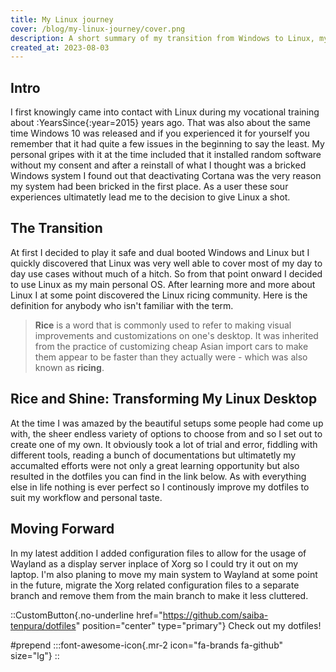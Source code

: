 ```yaml
---
title: My Linux journey
cover: /blog/my-linux-journey/cover.png
description: A short summary of my transition from Windows to Linux, my experiences on they way and my plans moving forward.
created_at: 2023-08-03
---
```


## Intro

I first knowingly came into contact with Linux during my vocational training about :YearsSince{:year=2015} years ago. That was also about the same time Windows 10 was released and if you experienced it for yourself you remember that it had quite a few issues in the beginning to say the least. My personal gripes with it at the time included that it installed random software without my consent and after a reinstall of what I thought was a bricked Windows system I found out that deactivating Cortana was the very reason my system had been bricked in the first place. As a user these sour experiences ultimatetly lead me to the decision to give Linux a shot.

## The Transition

At first I decided to play it safe and dual booted Windows and Linux but I quickly discovered that Linux was very well able to cover most of my day to day use cases without much of a hitch. So from that point onward I decided to use Linux as my main personal OS. After learning more and more about Linux I at some point discovered the Linux ricing community. Here is the definition for anybody who isn't familiar with the term.

> **Rice** is a word that is commonly used to refer to making visual improvements and customizations on one's desktop. It was inherited from the practice of customizing cheap Asian import cars to make them appear to be faster than they actually were - which was also known as **ricing**.

## Rice and Shine: Transforming My Linux Desktop

At the time I was amazed by the beautiful setups some people had come up with, the sheer endless variety of options to choose from and so I set out to create one of my own. It obviously took a lot of trial and error, fiddling with different tools, reading a bunch of documentations but ultimatetly my accumalted efforts were not only a great learning opportunity but also resulted in the dotfiles you can find in the link below. As with everything else in life nothing is ever perfect so I continously improve my dotfiles to suit my workflow and personal taste.

## Moving Forward

In my latest addition I added configuration files to allow for the usage of Wayland as a display server inplace of Xorg so I could try it out on my laptop. I'm also planing to move my main system to Wayland at some point in the future, migrate the Xorg related configuration files to a separate branch and remove them from the main branch to make it less cluttered.

::CustomButton{.no-underline href="https://github.com/saiba-tenpura/dotfiles" position="center" type="primary"}
Check out my dotfiles!

#prepend
:::font-awesome-icon{.mr-2 icon="fa-brands fa-github" size="lg"}
::

